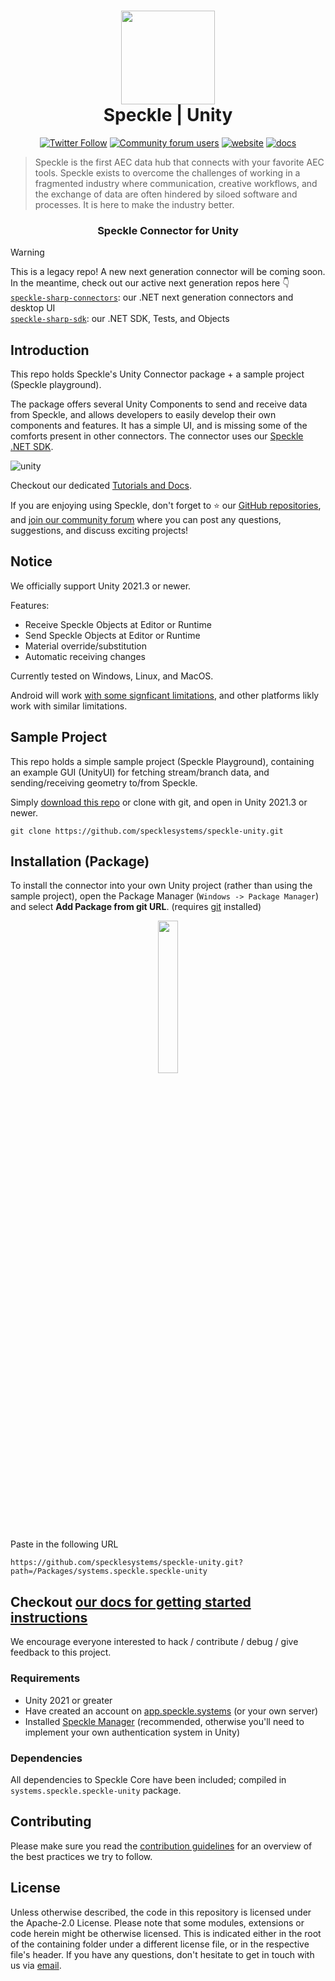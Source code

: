 <h1 align="center">
  <img src="https://user-images.githubusercontent.com/2679513/131189167-18ea5fe1-c578-47f6-9785-3748178e4312.png" width="150px"/><br/>
  Speckle | Unity
</h1>

<p align="center"><a href="https://twitter.com/SpeckleSystems"><img src="https://img.shields.io/twitter/follow/SpeckleSystems?style=social" alt="Twitter Follow"></a> <a href="https://speckle.community"><img src="https://img.shields.io/discourse/users?server=https%3A%2F%2Fspeckle.community&amp;style=flat-square&amp;logo=discourse&amp;logoColor=white" alt="Community forum users"></a> <a href="https://speckle.systems"><img src="https://img.shields.io/badge/https://-speckle.systems-royalblue?style=flat-square" alt="website"></a> <a href="https://speckle.guide/dev/"><img src="https://img.shields.io/badge/docs-speckle.guide-orange?style=flat-square&amp;logo=read-the-docs&amp;logoColor=white" alt="docs"></a></p>

> Speckle is the first AEC data hub that connects with your favorite AEC tools. Speckle exists to overcome the challenges of working in a fragmented industry where communication, creative workflows, and the exchange of data are often hindered by siloed software and processes. It is here to make the industry better.

<h3 align="center">
    Speckle Connector for Unity
</h3>

> [!WARNING]
> This is a legacy repo! A new next generation connector will be coming soon. In the meantime, check out our active next generation repos here 👇<br/>
> [`speckle-sharp-connectors`](https://github.com/specklesystems/speckle-sharp-connectors): our .NET next generation connectors and desktop UI<br/>
> [`speckle-sharp-sdk`](https://github.com/specklesystems/speckle-sharp-sdk): our .NET SDK, Tests, and Objects


## Introduction


This repo holds Speckle's Unity Connector package + a sample project (Speckle playground).

The package offers several Unity Components to send and receive data from Speckle, and allows developers to easily develop their own components and features.
It has a simple UI, and is missing some of the comforts present in other connectors.
The connector uses our [Speckle .NET SDK](https://github.com/specklesystems/speckle-sharp).

![unity](https://user-images.githubusercontent.com/2679513/108543628-3a83ff00-72dd-11eb-8792-3d43ce54e6af.gif)

Checkout our dedicated [Tutorials and Docs](https://speckle.systems/tag/unity/).

If you are enjoying using Speckle, don't forget to ⭐ our [GitHub repositories](https://github.com/specklesystems),
and [join our community forum](https://speckle.community/) where you can post any questions, suggestions, and discuss exciting projects!

## Notice
We officially support Unity 2021.3 or newer.

Features:
 - Receive Speckle Objects at Editor or Runtime
 - Send Speckle Objects at Editor or Runtime
 - Material override/substitution
 - Automatic receiving changes
 
Currently tested on Windows, Linux, and MacOS.

Android will work [with some signficant limitations](https://github.com/specklesystems/speckle-unity/issues/68), and other platforms likly work with similar limitations.

## Sample Project
This repo holds a simple sample project (Speckle Playground), containing an example GUI (UnityUI) for fetching stream/branch data, and sending/receiving geometry to/from Speckle.

Simply [download this repo](https://github.com/specklesystems/speckle-unity/archive/refs/heads/main.zip)
or clone with git, and open in Unity 2021.3 or newer.
```
git clone https://github.com/specklesystems/speckle-unity.git
```

## Installation (Package)

To install the connector into your own Unity project (rather than using the sample project), open the Package Manager (`Windows -> Package Manager`)
and select **Add Package from git URL**. (requires [git](https://git-scm.com/downloads) installed)

<p align="center"><img src="https://github.com/specklesystems/speckle-docs/blob/main/user/img-unity/unity_install_git.png" width="25%" /></p>

Paste in the following URL
```
https://github.com/specklesystems/speckle-unity.git?path=/Packages/systems.speckle.speckle-unity
```

Checkout [our docs for getting started instructions](https://speckle.guide/user/unity.html#getting-started)
---

We encourage everyone interested to hack / contribute / debug / give feedback to this project.


### Requirements

- Unity 2021 or greater
- Have created an account on [app.speckle.systems](https://app.speckle.systems) (or your own server)
- Installed [Speckle Manager](https://speckle.guide/user/manager.html) (recommended, otherwise you'll need to implement your own authentication system in Unity)

### Dependencies

All dependencies to Speckle Core have been included; compiled in `systems.speckle.speckle-unity` package.


## Contributing

Please make sure you read the [contribution guidelines](https://github.com/specklesystems/speckle-sharp/blob/main/.github/CONTRIBUTING.md) for an overview of the best practices we try to follow.


## License

Unless otherwise described, the code in this repository is licensed under the Apache-2.0 License. Please note that some modules, extensions or code herein might be otherwise licensed. This is indicated either in the root of the containing folder under a different license file, or in the respective file's header. If you have any questions, don't hesitate to get in touch with us via [email](mailto:hello@speckle.systems).

